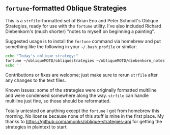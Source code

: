 ## `fortune`-formatted Oblique Strategies

This is a `strfile`-formatted set of Brian Eno and Peter Schmidt's Oblique Strategies, ready for use with the `fortune` utility. I've also included Richard Diebenkorn's (much shorter) "notes to myself on beginning a painting".

Suggested usage is to install the `fortune` command via homebrew and put something like the following in your `~/.bash_profile` or similar:
```bash
echo "Today's oblique strategy:"
fortune ~/obliqueMOTD/obliquestrategies ~/obliqueMOTD/diebenkorn_notes
echo ''
```

Contributions or fixes are welcome; just make sure to rerun `strfile` after any changes to the text files.

Known issues: some of the strategies were originally formatted multiline and were condensed somewhere along the way. `strfile` can handle multiline just fine, so those should be reformatted.

Totally untested on anything except the `fortune` I got from homebrew this morning. No license because none of this stuff is mine in the first place. My thanks to https://github.com/amonks/oblique-strategies-api for getting the strategies in plaintext to start.
